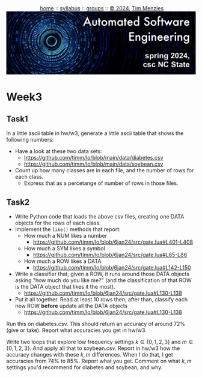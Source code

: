 <a name=top><br>
  <p align=center>&nbsp;<a href="/README.md#top">home</a> ::
  <a href="/docs/syllabus.md#top">syllabus</a> ::
  <a href="https://docs.google.com/spreadsheets/d/16yxmklx4zvmfAHE7QocOQZZ4v4UxD5ktJHWMJEjBcMI/edit#gid=0">groups</a> ::
  <a href="/LICENSE.md#top">&copy;&nbsp;2024</a>, <a href="http:/timm.fyi">Tim Menzies</a><br>
  <a href="/README.md#top"><img width=600  
     src="/etc/img/ase24.png"></a></p>

# Week3


## Task1

In a little ascii table in hw/w3, generate a little ascii table that shows the following numbers:

- Have a look at these two data sets:
  - https://github.com/timm/lo/blob/main/data/diabetes.csv
  - https://github.com/timm/lo/blob/main/data/soybean.csv
- Count up how many classes are in each file, and the number of rows for each class.
  - Express that as a percetange of number of rows in those files.

## Task2

- Write Python code that loads the above csv files, creating one DATA objects for the rows of each class.
- Implement the `like()` methods that report:
    - How much a NUM likes a number
      - https://github.com/timm/lo/blob/6jan24/src/gate.lua#L401-L408
    - How much a SYM likes a symbol
      - https://github.com/timm/lo/blob/6jan24/src/gate.lua#L85-L86
    - How much a ROW likes a DATA
      - https://github.com/timm/lo/blob/6jan24/src/gate.lua#L142-L150
- Write a classifier that, given a ROW, it runs around those DATA objects asking "how much do you like me?"
  (and the classification of that ROW is the DATA object that likes it the most).
  - https://github.com/timm/lo/blob/6jan24/src/gate.lua#L130-L138
- Put it all together. Read at least 10 rows then, after than, classify each new ROW **before** update all
  the DATA objects
  - https://github.com/timm/lo/blob/6jan24/src/gate.lua#L130-L138

Run this on diabetes.csv. This should return an accuracy of around 72% (give or take). Report
what accuracies you get in hw/w3.

Write two loops that explore low frequency settings $k \in \{0,1,2,3\}$ and $m \in \{0,1,2,3\}$. And
apply all that to soybean.csv. Report in hw/w3 how the accuracy changes with these $k,m$ differences.
When I do that, I get accuracies from 74% to 85%. Report what you get. Comment on what $k,m$ settings
you'd recommend for diabetes and soybean, and why.


